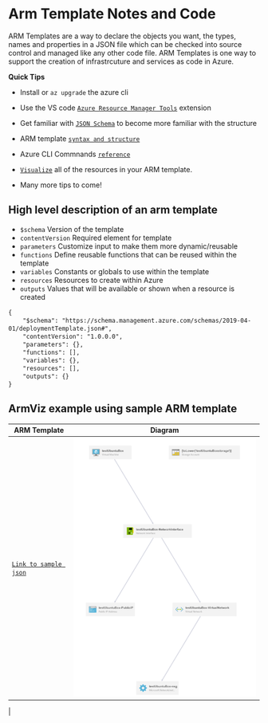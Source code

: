 # Arm Template Notes and Code

ARM Templates are a way to declare the objects you want, the types, names and properties in a JSON file which can be checked into source control and managed like any other code file. ARM Templates is one way to support the creation of infrastrcuture and services as code in Azure.

**Quick Tips**
* Install or ```az upgrade``` the azure cli

* Use the VS code  [`Azure Resource Manager Tools`](https://marketplace.visualstudio.com/items?itemName=msazurermtools.azurerm-vscode-tools) extension

* Get familiar with [`JSON Schema`](https://json-schema.org/) to become more familiar with the structure

* ARM template [`syntax and structure`](https://docs.microsoft.com/en-us/azure/azure-resource-manager/templates/template-syntax)

* Azure CLI Commnands [`reference`](https://docs.microsoft.com/en-us/cli/azure/reference-index?view=azure-cli-latest)

* [`Visualize`](http://armviz.io/designer) all of the resources in your ARM template. 

* Many more tips to come!

## High level description of an arm template 
* `$schema` Version of the template
* `contentVersion` Required element for template
* `parameters` Customize input to make them more dynamic/reusable
* `functions` Define reusable functions that can be reused within the template
* `variables` Constants or globals to use within the template
* `resources` Resources to create within Azure
* `outputs` Values that will be available or shown when a resource is created

```
{
    "$schema": "https://schema.management.azure.com/schemas/2019-04-01/deploymentTemplate.json#",
    "contentVersion": "1.0.0.0",
    "parameters": {},
    "functions": [],
    "variables": {},
    "resources": [],
    "outputs": {}
}
```
## ArmViz example using sample ARM template 
| ARM Template | Diagram |
| --- | ----------- |
| [`Link to sample json`](https://github.com/dboconsultingllc/BootcampConcepts/blob/mainBranch/ARM/ARM-NewVM.json) | ![sample](https://github.com/dboconsultingllc/BootcampConcepts/blob/mainBranch/images/armVizSample.png)
|



